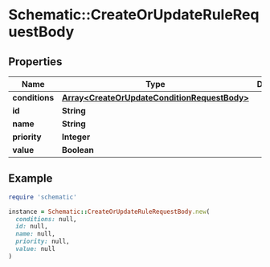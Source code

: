 # Schematic::CreateOrUpdateRuleRequestBody

## Properties

| Name | Type | Description | Notes |
| ---- | ---- | ----------- | ----- |
| **conditions** | [**Array&lt;CreateOrUpdateConditionRequestBody&gt;**](CreateOrUpdateConditionRequestBody.md) |  |  |
| **id** | **String** |  | [optional] |
| **name** | **String** |  |  |
| **priority** | **Integer** |  |  |
| **value** | **Boolean** |  |  |

## Example

```ruby
require 'schematic'

instance = Schematic::CreateOrUpdateRuleRequestBody.new(
  conditions: null,
  id: null,
  name: null,
  priority: null,
  value: null
)
```

